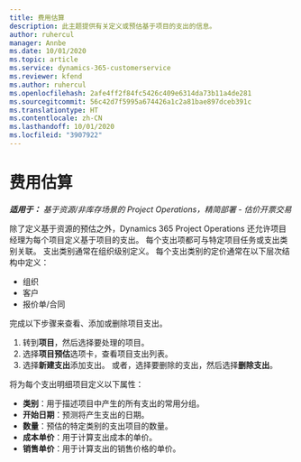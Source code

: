 ```yaml
---
title: 费用估算
description: 此主题提供有关定义或预估基于项目的支出的信息。
author: ruhercul
manager: Annbe
ms.date: 10/01/2020
ms.topic: article
ms.service: dynamics-365-customerservice
ms.reviewer: kfend
ms.author: ruhercul
ms.openlocfilehash: 2afe4ff2f84fc5426c409e6314da73b11a4de281
ms.sourcegitcommit: 56c42d7f5995a674426a1c2a81bae897dceb391c
ms.translationtype: HT
ms.contentlocale: zh-CN
ms.lasthandoff: 10/01/2020
ms.locfileid: "3907922"
---
```

# <a name="expense-estimates"></a>费用估算
_**适用于：** 基于资源/非库存场景的 Project Operations，精简部署 - 估价开票交易_

除了定义基于资源的预估之外，Dynamics 365 Project Operations 还允许项目经理为每个项目定义基于项目的支出。 每个支出项都可与特定项目任务或支出类别关联。 支出类别通常在组织级别定义。 每个支出类别的定价通常在以下层次结构中定义：

- 组织
- 客户
- 报价单/合同

完成以下步骤来查看、添加或删除项目支出。

1. 转到**项目**，然后选择要处理的项目。
2. 选择**项目预估**选项卡，查看项目支出列表。
3. 选择**新建支出**添加支出。 或者，选择要删除的支出，然后选择**删除支出**。

将为每个支出明细项目定义以下属性：

- **类别**：用于描述项目中产生的所有支出的常用分组。
- **开始日期**：预测将产生支出的日期。
- **数量**：预估的特定类别的支出项目的数量。
- **成本单价**：用于计算支出成本的单价。
- **销售单价**：用于计算支出的销售价格的单价。

